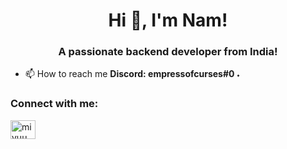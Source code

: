 <h1 align="center">Hi 👋, I'm Nam!</h1>
<h3 align="center">A passionate backend developer from India!</h3>

- 📫 How to reach me **Discord: empressofcurses#0 ˖**


<h3 align="left">Connect with me:</h3>
<p align="left">
<a href="https://instagram.com/stfunam" target="blank"><img align="center" src="https://raw.githubusercontent.com/rahuldkjain/github-profile-readme-generator/master/src/images/icons/Social/instagram.svg" alt="miyuu.xo" height="30" width="40" /></a>
</p>
